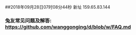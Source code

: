 ##2018年09月28日07时08分44秒 新址 159.65.83.144
### 兔友常见问题及解答: https://github.com/wanggonging/d/blob/w/FAQ.md
